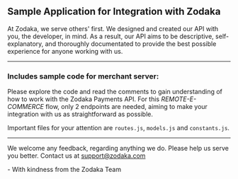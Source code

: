 ## Sample Application for Integration with Zodaka

At Zodaka, we serve others' first. We designed and created our API with you, the developer, in mind. As a result, our API aims to be descriptive, self-explanatory, and thoroughly documentated to provide the best possible experience for anyone working with us.

------

### Includes sample code for merchant server:

Please explore the code and read the comments to gain understanding of how to work with the Zodaka Payments API. For this *REMOTE-E-COMMERCE* flow, only 2 endpoints are needed, aiming to make your integration with us as straightforward as possible.

Important files for your attention are `routes.js`, `models.js` and `constants.js`.

------

We welcome any feedback, regarding anything we do. Please help us serve you better. Contact us at <support@zodaka.com>

\- With kindness from the Zodaka Team
